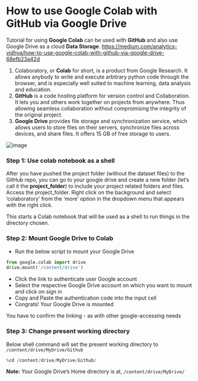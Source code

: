 # How to use Google Colab with GitHub via Google Drive

Tutorial for using **Google Colab** can be used with **GitHub** and also use Google Drive as a cloud **Data Storage**.
https://medium.com/analytics-vidhya/how-to-use-google-colab-with-github-via-google-drive-68efb23a42d

1. Colaboratory, or **Colab** for short, is a product from Google Research. It allows anybody to write and execute arbitrary python code through the browser, and is especially well suited to machine learning, data analysis and education.
2. **GitHub** is a code hosting platform for version control and Collaboration. It lets you and others work together on projects from anywhere. Thus allowing seamless collaboration without compromising the integrity of the original project.
3. **Google Drive** provides file storage and synchronization service, which allows users to store files on their servers, synchronize files across devices, and share files. It offers 15 GB of free storage to users.

![image](https://user-images.githubusercontent.com/71655945/199617740-382b3c25-3ae2-4236-9ad6-ba581abe9138.png)

### Step 1: Use colab notebook as a shell

After you have pushed the project folder (without the dataset files) to the GitHub repo, you can go to your google drive and create a new folder (let’s call it the **project_folder**) to include your project related folders and files.
Access the project_folder. Right click on the background and select ‘colaboratory’ from the ‘more’ option in the dropdown menu that appears with the right click.

This starts a Colab notebook that will be used as a shell to run things in the directory chosen.

### Step 2: Mount Google Drive to Colab
- Run the below script to mount your Google Drive
``` python
from google.colab import drive  
drive.mount('/content/drive')
```
- Click the link to authenticate user Google account
- Select the respective Google Drive account on which you want to mount and click on sign in
- Copy and Paste the authentication code into the input cell
- Congrats! Your Google Drive is mounted

You have to confirm the linking - as with other google-accessing needs

### Step 3: Change present working directory

Below shell command will set the present working directory to `/content/drive/MyDrive/Github`
```python
%cd /content/drive/MyDrive/Github/
```
**Note:** Your Google Drive’s Home directory is at, `/content/drive/MyDrive/`

